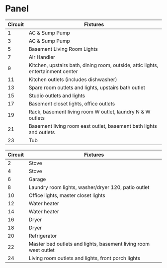 # Panel


| Circuit | Fixtures | 
|---------|----------|
| 1 | AC & Sump Pump |
| 3 | AC & Sump Pump |
| 5 | Basement Living Room Lights |
| 7 | Air Handler |
| 9 | Kitchen, upstairs bath, dining room, outside, attic lights, entertainment center|
| 11 | Kitchen outlets (includes dishwasher)|
| 13 | Spare room outlets and lights, upstairs bath outlet |
| 15 | Studio outlets and lights |
| 17 | Basement closet lights, office outlets|
| 19 | Rack, basement living room W outlet, laundry N & W outlets |
| 21 | Basement living room east outlet, basement bath lights and outlets |
| 23 | Tub |


| Circuit | Fixtures |
|---------|----------|
| 2 | Stove |
| 4 | Stove |
| 6 | Garage |
| 8 | Laundry room lights, washer/dryer 120, patio outlet |
| 10 |  Office lights, master closet lights |
| 12 | Water heater |
| 14 | Water heater |
| 16 | Dryer |
| 18 | Dryer |
| 20 | Refrigerator |
| 22 | Master bed outlets and lights, basement living room west outlet |
| 24 | Living room outlets and lights, front porch lights |

